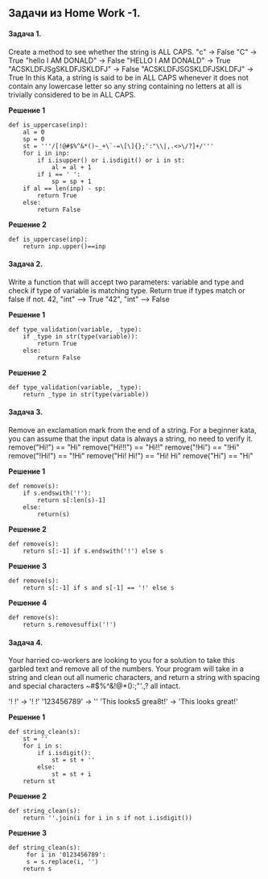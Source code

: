 ## Задачи из Home Work -1.
#### Задача 1.
Create a method to see whether the string is ALL CAPS.
"c" -> False
"C" -> True
"hello I AM DONALD" -> False
"HELLO I AM DONALD" -> True
"ACSKLDFJSgSKLDFJSKLDFJ" -> False
"ACSKLDFJSGSKLDFJSKLDFJ" -> True
In this Kata, a string is said to be in ALL CAPS whenever it does not contain any lowercase letter so any string containing no letters at all is trivially considered to be in ALL CAPS.

**Решение 1**
```
def is_uppercase(inp):
    al = 0
    sp = 0
    st = '''/[!@#$%^&*()~_+\`-=\[\]{};':"\\|,.<>\/?]+/'''
    for i in inp:
        if i.isupper() or i.isdigit() or i in st:
            al = al + 1
        if i == ' ':
            sp = sp + 1      
    if al == len(inp) - sp:
        return True
    else:
        return False
```
**Решение 2**
```
def is_uppercase(inp):
    return inp.upper()==inp
```
#### Задача 2.
Write a function that will accept two parameters: variable and type and check if type of variable is matching type. Return true if types match or false if not.
42, "int"    --> True
"42", "int"  --> False

**Решение 1**
```
def type_validation(variable, _type):
    if _type in str(type(variable)):
        return True
    else:
        return False
```
**Решение 2**
```
def type_validation(variable, _type): 
    return _type in str(type(variable))
```
#### Задача 3.
Remove an exclamation mark from the end of a string. For a beginner kata, you can assume that the input data is always a string, no need to verify it.
remove("Hi!") == "Hi"
remove("Hi!!!") == "Hi!!"
remove("!Hi") == "!Hi"
remove("!Hi!") == "!Hi"
remove("Hi! Hi!") == "Hi! Hi"
remove("Hi") == "Hi"

**Решение 1**
```
def remove(s):
    if s.endswith('!'):
        return s[:len(s)-1]
    else:
        return(s)
```
**Решение 2**
```
def remove(s):
    return s[:-1] if s.endswith('!') else s
```
**Решение 3**
```
def remove(s):
    return s[:-1] if s and s[-1] == '!' else s
```
**Решение 4**
```
def remove(s):
    return s.removesuffix('!')
```
#### Задача 4.
Your harried co-workers are looking to you for a solution to take this garbled text and remove all of the numbers. Your program will take in a string and clean out all numeric characters, and return a string with spacing and special characters ~#$%^&!@*():;"'.,? all intact.

'! !'                 -> '! !'
'123456789'           -> ''
'This looks5 grea8t!' -> 'This looks great!'

**Решение 1**
```
def string_clean(s):
    st = ''
    for i in s:
        if i.isdigit():
            st = st + ''
        else:
            st = st + i
    return st
```
**Решение 2**
```
def string_clean(s):
    return ''.join(i for i in s if not i.isdigit())
```
**Решение 3**
```
def string_clean(s):
     for i in '0123456789':
     s = s.replace(i, '')
    return s
```




